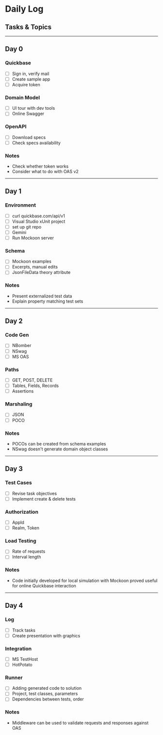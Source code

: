 # Daily Log

## Tasks & Topics

---

## Day 0

### Quickbase
* [ ] Sign in, verify mail
* [ ] Create sample app
* [ ] Acquire token

### Domain Model
* [ ] UI tour with dev tools
* [ ] Online Swagger

### OpenAPI
* [ ] Download specs
* [ ] Check specs availability

### Notes
* Check whether token works
* Consider what to do with OAS v2

---

## Day 1

### Environment
* [ ] curl quickbase.com/api/v1
* [ ] Visual Studio xUnit project
* [ ] set up git repo
* [ ] Gemini
* [ ] Run Mockoon server

### Schema
* [ ] Mockoon examples
* [ ] Excerpts, manual edits
* [ ] JsonFileData theory attribute

### Notes
* Present externalized test data
* Explain property matching test sets

---

## Day 2

### Code Gen
* [ ] NBomber
* [ ] NSwag
* [ ] MS OAS

### Paths
* [ ] GET, POST, DELETE
* [ ] Tables, Fields, Records
* [ ] Assertions

### Marshaling
* [ ] JSON
* [ ] POCO

### Notes
* POCOs can be created from schema examples
* NSwag doesn't generate domain object classes

---

## Day 3

### Test Cases
* [ ] Revise task objectives
* [ ] Implement create & delete tests

### Authorization
* [ ] AppId
* [ ] Realm, Token

### Load Testing
* [ ] Rate of requests
* [ ] Interval length

### Notes
* Code initially developed for local simulation with Mockoon proved useful for online Quickbase interaction

---

## Day 4

### Log
* [ ] Track tasks
* [ ] Create presentation with graphics

### Integration
* [ ] MS TestHost
* [ ] HotPotato

### Runner
* [ ] Adding generated code to solution
* [ ] Project, test classes, parameters
* [ ] Dependencies between tests, order

### Notes
* Middleware can be used to validate requests and responses against OAS
